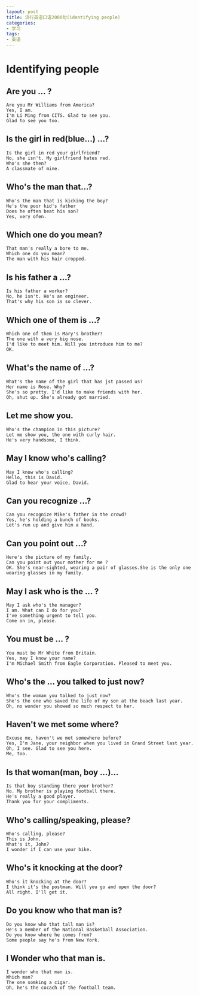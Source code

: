 ```yaml
---
layout: post
title: 流行英语口语2000句(identifying people)
categories:
- 学习
tags:
- 英语
---
```


# Identifying people

## Are you ... ?

    Are you Mr Williams from America?
    Yes, I am.
    I'm Li Ming from CITS. Glad to see you.
    Glad to see you too.

## Is the girl in red(blue...) ...?

    Is the girl in red your girlfriend?
    No, she isn't. My girlfriend hates red.
    Who's she then?
    A classmate of mine.

## Who's the man that...?

    Who's the man that is kicking the boy?
    He's the poor kid's father
    Does he often beat his son?
    Yes, very ofen.

## Which one do you mean?

    That man's really a bore to me.
    Which one do you mean?
    The man with his hair cropped.

## Is his father a ...?

    Is his father a worker?
    No, he isn't. He's an engineer.
    That's why his son is so clever.

## Which one of them is ...?

    Which one of them is Mary's brother?
    The one with a very big nose.
    I'd like to meet him. Will you introduce him to me?
    OK.

## What's the name of ...?

    What's the name of the girl that has jst passed us?
    Her name is Rose. Why?
    She's so pretty. I'd like to make friends with her.
    Oh, shut up. She's already got married.

## Let me show you.

    Who's the champion in this picture?
    Let me show you, the one with curly hair.
    He's very handsome, I think.

## May I know who's calling?

    May I know who's calling?
    Hello, this is David.
    Glad to hear your voice, David.

## Can you recognize ...?

    Can you recognize Mike's father in the crowd?
    Yes, he's holding a bunch of books.
    Let's run up and give him a hand.

## Can you point out ...?

    Here's the picture of my family.
    Can you point out your mother for me ?
    OK. She's near-sighted, wearing a pair of glasses.She is the only one wearing glasses in my family.

## May I ask who is the ... ?

    May I ask who's the manager?
    I am. What can I do for you?
    I've something urgent to tell you.
    Come on in, please.

## You must be ... ?

    You must be Mr White from Britain.
    Yes, may I know your name?
    I'm Michael Smith from Eagle Corporation. Pleased to meet you.

## Who's the ... you talked to just now?

    Who's the woman you talked to just now?
    She's the one who saved the life of my son at the beach last year.
    Oh, no wonder you showed so much respect to her.

## Haven't we met some where?

    Excuse me, haven't we met somewhere before?
    Yes, I'm Jane, your neighbor when you lived in Grand Street last year.
    Oh, I see. Glad to see you here.
    Me, too.

## Is that woman(man, boy ...)...

    Is that boy standing there your brother?
    No. My brother is playing football there.
    He's really a good player.
    Thank you for your compliments.

## Who's calling/speaking, please?

    Who's calling, please?
    This is John.
    What's it, John?
    I wonder if I can use your bike.

## Who's it knocking at the door?

    Who's it knocking at the door?
    I think it's the postman. Will you go and open the door?
    All right. I'll get it.

## Do you know who that man is?

    Do you know who that tall man is?
    He's a member of the National Basketball Association.
    Do you know where he comes from?
    Some people say he's from New York.

## I Wonder who that man is.

    I wonder who that man is.
    Which man?
    The one somking a cigar.
    Oh, he's the cocach of the football team.
